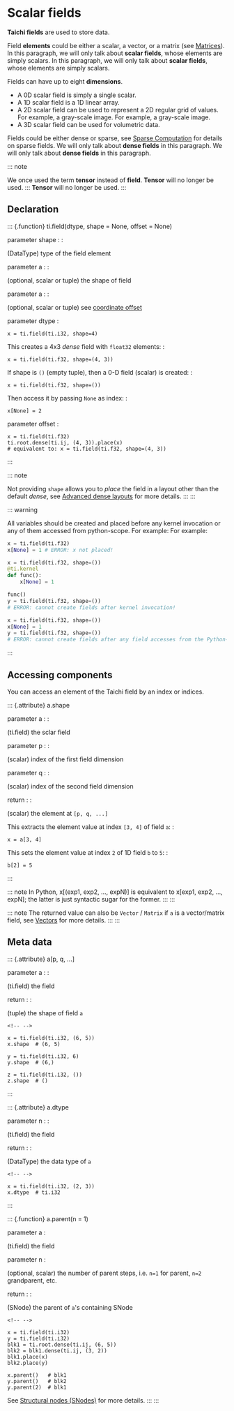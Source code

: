 # Scalar fields

**Taichi fields** are used to store data.

Field **elements** could be either a scalar, a vector, or a matrix (see [Matrices](./matrix.md)). In this paragraph, we will only talk about **scalar fields**, whose elements are simply scalars. In this paragraph, we will only talk about **scalar fields**, whose elements are simply scalars.

Fields can have up to eight **dimensions**.

- A 0D scalar field is simply a single scalar.
- A 1D scalar field is a 1D linear array.
- A 2D scalar field can be used to represent a 2D regular grid of values. For example, a gray-scale image. For example, a gray-scale image.
- A 3D scalar field can be used for volumetric data.

Fields could be either dense or sparse, see [Sparse Computation](../advanced/sparse.md) for details on sparse fields. We will only talk about **dense fields** in this paragraph. We will only talk about **dense fields** in this paragraph.

::: note

We once used the term **tensor** instead of **field**. **Tensor** will no longer be used. ::: **Tensor** will no longer be used.
:::

## Declaration

::: {.function} ti.field(dtype, shape = None, offset = None)

parameter shape :
:

(DataType) type of the field element

parameter a :
:

(optional, scalar or tuple) the shape of field

parameter a :
:

(optional, scalar or tuple) see [coordinate offset](../advanced/offset.md)

parameter dtype :

    x = ti.field(ti.i32, shape=4)

This creates a 4x3 _dense_ field with `float32` elements: :

    x = ti.field(ti.f32, shape=(4, 3))

If shape is `()` (empty tuple), then a 0-D field (scalar) is created: :

    x = ti.field(ti.f32, shape=())

Then access it by passing `None` as index: :

    x[None] = 2

parameter offset :

    x = ti.field(ti.f32)
    ti.root.dense(ti.ij, (4, 3)).place(x)
    # equivalent to: x = ti.field(ti.f32, shape=(4, 3))

:::

::: note

Not providing `shape` allows you to _place_ the field in a layout other than the default _dense_, see [Advanced dense layouts](../advanced/layout.md) for more details. :::
:::

::: warning

All variables should be created and placed before any kernel invocation or any of them accessed from python-scope. For example: For example:

```python
x = ti.field(ti.f32)
x[None] = 1 # ERROR: x not placed!
```

```python
x = ti.field(ti.f32, shape=())
@ti.kernel
def func():
    x[None] = 1

func()
y = ti.field(ti.f32, shape=())
# ERROR: cannot create fields after kernel invocation!
```

```python
x = ti.field(ti.f32, shape=())
x[None] = 1
y = ti.field(ti.f32, shape=())
# ERROR: cannot create fields after any field accesses from the Python-scope!
```

:::

## Accessing components

You can access an element of the Taichi field by an index or indices.

::: {.attribute} a.shape

parameter a :
:

(ti.field) the sclar field

parameter p :
:

(scalar) index of the first field dimension

parameter q :
:

(scalar) index of the second field dimension

return :
:

(scalar) the element at `[p, q, ...]`

This extracts the element value at index `[3, 4]` of field `a`: :

    x = a[3, 4]

This sets the element value at index `2` of 1D field `b` to `5`: :

    b[2] = 5

:::

::: note
In Python, x[(exp1, exp2, …, expN)] is equivalent to x[exp1, exp2, …, expN]; the latter is just syntactic sugar for the former. :::
:::

::: note
The returned value can also be `Vector` / `Matrix` if `a` is a vector/matrix field, see [Vectors](./vector.md) for more details. :::
:::

## Meta data

::: {.attribute} a\[p, q, \...\]

parameter a :
:

(ti.field) the field

return :
:

(tuple) the shape of field `a`

```{=html}
<!-- -->
```


    x = ti.field(ti.i32, (6, 5))
    x.shape  # (6, 5)
    
    y = ti.field(ti.i32, 6)
    y.shape  # (6,)
    
    z = ti.field(ti.i32, ())
    z.shape  # ()

:::

::: {.attribute} a.dtype

parameter n :
:

(ti.field) the field

return :
:

(DataType) the data type of `a`

```{=html}
<!-- -->
```


    x = ti.field(ti.i32, (2, 3))
    x.dtype  # ti.i32

:::

::: {.function} a.parent(n = 1)

parameter a
:

(ti.field) the field

parameter n
:

(optional, scalar) the number of parent steps, i.e. `n=1` for parent, `n=2` grandparent, etc.

return :
:

(SNode) the parent of `a`\'s containing SNode

```{=html}
<!-- -->
```


    x = ti.field(ti.i32)
    y = ti.field(ti.i32)
    blk1 = ti.root.dense(ti.ij, (6, 5))
    blk2 = blk1.dense(ti.ij, (3, 2))
    blk1.place(x)
    blk2.place(y)
    
    x.parent()   # blk1
    y.parent()   # blk2
    y.parent(2)  # blk1

See [Structural nodes (SNodes)](./snode.md) for more details. :::
:::
